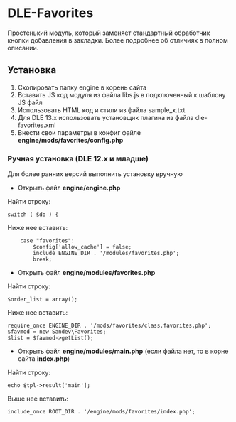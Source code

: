 # DLE-Favorites
Простенький модуль, который заменяет стандартный обработчик кнопки добавления в закладки. Более подробнее об отличиях в полном описании.

## Установка
1. Скопировать папку engine в корень сайта
2. Вставить JS код модуля из файла libs.js в подключенный к шаблону JS файл
3. Использовать HTML код и стили из файла sample_x.txt
4. Для DLE 13.x использовать установщик плагина из файла dle-favorites.xml
5. Внести свои параметры в конфиг файле **engine/mods/favorites/config.php**

### Ручная установка (DLE 12.x и младше)
Для более ранних версий выполнить установку вручную

- Открыть файл **engine/engine.php**

Найти строку:

`switch ( $do ) {`

Ниже нее вставить:

		case "favorites":
			$config['allow_cache'] = false;
			include ENGINE_DIR . '/modules/favorites.php';
			break;


- Открыть файл **engine/modules/favorites.php**

Найти строку:

`$order_list = array();`

Ниже нее вставить:

	require_once ENGINE_DIR . '/mods/favorites/class.favorites.php';
	$favmod = new Sandev\Favorites;
	$list = $favmod->getList();


- Открыть файл **engine/modules/main.php** (если файла нет, то в корне сайта **index.php**)

Найти строку:

`echo $tpl->result['main'];`

Выше нее вставить:

`include_once ROOT_DIR . '/engine/mods/favorites/index.php';`
